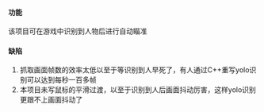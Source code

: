 #### 功能
该项目可在游戏中识别到人物后进行自动瞄准
#### 缺陷
1. 抓取画面帧数的效率太低以至于等识别到人早死了，有人通过C++重写yolo识别可以达到每秒一百多帧
2. 本项目未写鼠标的平滑过渡，以至于识别到人后画面抖动厉害，这样yolo识别更跟不上画面抖动了
